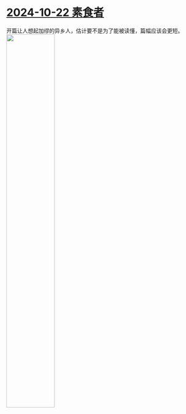 # [2024-10-22 素食者](https://github.com/myccnn/tuix40/issues/41)

开篇让人想起加缪的异乡人，估计要不是为了能被读懂，篇幅应该会更短。
<img src="https://github.com/user-attachments/assets/f6340d5f-9bd7-4215-a16a-cc33dfe98c1b" width="50%">